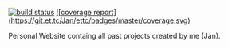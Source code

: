 [![build status](https://git.et.tc/Jan/ettc/badges/master/build.svg)](https://git.et.tc/Jan/ettc/commits/master)
[![coverage report] (https://git.et.tc/Jan/ettc/badges/master/coverage.svg)](https://git.et.tc/Jan/ettc/commits/master)

Personal Website containg all past projects created by me (Jan).